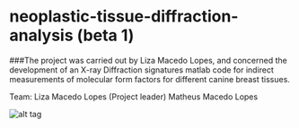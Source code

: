 # neoplastic-tissue-diffraction-analysis (beta 1)

###The project was carried out by Liza Macedo Lopes, and concerned the development of an X-ray Diffraction signatures matlab code for indirect measurements of molecular form factors for different canine breast tissues.
 
Team:
  Liza Macedo Lopes (Project leader)
  Matheus Macedo Lopes

![alt tag](http://i.imgur.com/EPn4zVx.png)
